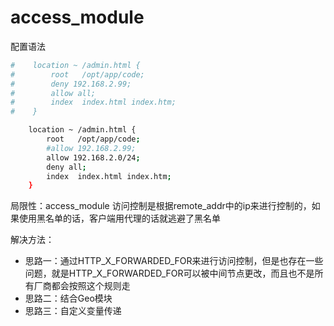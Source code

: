 # access_module

配置语法
```bash
#    location ~ /admin.html {
#        root   /opt/app/code;
#        deny 192.168.2.99;
#        allow all;
#        index  index.html index.htm;
#    }

	location ~ /admin.html {
		root   /opt/app/code;
		#allow 192.168.2.99;
		allow 192.168.2.0/24;
		deny all;
		index  index.html index.htm;
	}
```

局限性：access_module 访问控制是根据remote_addr中的ip来进行控制的，如果使用黑名单的话，客户端用代理的话就逃避了黑名单

解决方法：
* 思路一：通过HTTP_X_FORWARDED_FOR来进行访问控制，但是也存在一些问题，就是HTTP_X_FORWARDED_FOR可以被中间节点更改，而且也不是所有厂商都会按照这个规则走
* 思路二：结合Geo模块
* 思路三：自定义变量传递